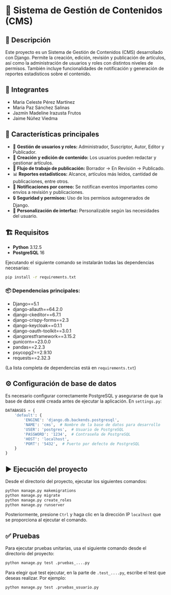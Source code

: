 # 📌 Sistema de Gestión de Contenidos (CMS) 

## 📖 Descripción

Este proyecto es un Sistema de Gestión de Contenidos (CMS) desarrollado con Django. Permite la creación, edición, revisión y publicación de artículos, así como la administración de usuarios y roles con distintos niveles de permisos. También incluye funcionalidades de notificación y generación de reportes estadísticos sobre el contenido.

## 👥 Integrantes

- Maria Celeste Pérez Martínez
- Maria Paz Sánchez Salinas
- Jazmín Madeline Irazusta Frutos
- Jaime Núñez Viedma

## 🚀 Características principales

- 📂 **Gestión de usuarios y roles:** Administrador, Suscriptor, Autor, Editor y Publicador.
- 📝 **Creación y edición de contenido:** Los usuarios pueden redactar y gestionar artículos.
- 🔄 **Flujo de trabajo de publicación:** Borrador → En Revisión → Publicado.
- 📊 **Reportes estadísticos:** Alcance, artículos más leídos, cantidad de publicaciones, entre otros.
- 📧 **Notificaciones por correo:** Se notifican eventos importantes como envíos a revisión y publicaciones.
- 🔒 **Seguridad y permisos:** Uso de los permisos autogenerados de Django.
- 🎨 **Personalización de interfaz:** Personalizable según las necesidades del usuario.

## 🏗️ Requisitos

- **Python** 3.12.5
- **PostgreSQL** 16

Ejecutando el siguiente comando se instalarán todas las dependencias necesarias:

```bash
pip install -r requirements.txt
```

### 📦 Dependencias principales:

- Django==5.1
- django-allauth==64.2.0
- django-ckeditor==6.7.1
- django-crispy-forms==2.3
- django-keycloak==0.1.1
- django-oauth-toolkit==3.0.1
- djangorestframework==3.15.2
- gunicorn==23.0.0
- pandas==2.2.3
- psycopg2==2.9.10
- requests==2.32.3

(La lista completa de dependencias está en `requirements.txt`)

## ⚙️ Configuración de base de datos

Es necesario configurar correctamente PostgreSQL y asegurarse de que la base de datos esté creada antes de ejecutar la aplicación.
En `settings.py`:

```python
DATABASES = {
    'default': {
        'ENGINE': 'django.db.backends.postgresql',
        'NAME': 'cms',  # Nombre de la base de datos para desarrollo
        'USER': 'postgres',  # Usuario de PostgreSQL
        'PASSWORD': '1234',  # Contraseña de PostgreSQL
        'HOST': 'localhost',
        'PORT': '5432',  # Puerto por defecto de PostgreSQL
    }
}
```

## ▶️ Ejecución del proyecto

Desde el directorio del proyecto, ejecutar los siguientes comandos:

```bash
python manage.py makemigrations
python manage.py migrate
python manage.py create_roles
python manage.py runserver
```

Posteriormente, presione `Ctrl` y haga clic en la dirección IP `localhost` que se proporciona al ejecutar el comando.

## ✅ Pruebas

Para ejecutar pruebas unitarias, usa el siguiente comando desde el directorio del proyecto:

```bash
python manage.py test .pruebas_....py
```

Para elegir qué test ejecutar, en la parte de `.test_....py`, escribe el test que deseas realizar. Por ejemplo:

```bash
python manage.py test .pruebas_usuario.py
```







